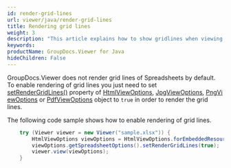```yaml
---
id: render-grid-lines
url: viewer/java/render-grid-lines
title: Rendering grid lines
weight: 3
description: "This article explains how to show gridlines when viewing Spreadsheets with GroupDocs.Viewer within your Java applications."
keywords: 
productName: GroupDocs.Viewer for Java
hideChildren: False
---
```

GroupDocs.Viewer does not render grid lines of Spreadsheets by default. To enable rendering of grid lines you just need to set [setRenderGridLines()](https://reference.groupdocs.com/viewer/java/com.groupdocs.viewer.options/SpreadsheetOptions#setRenderGridLines(boolean)) property of [HtmlViewOptions](https://reference.groupdocs.com/viewer/java/com.groupdocs.viewer.options/HtmlViewOptions), [JpgViewOptions](https://reference.groupdocs.com/viewer/java/com.groupdocs.viewer.options/JpgViewOptions), [PngViewOptions](https://reference.groupdocs.com/viewer/java/com.groupdocs.viewer.options/PngViewOptions) or [PdfViewOptions](https://reference.groupdocs.com/viewer/java/com.groupdocs.viewer.options/PdfViewOptions) object to `true` in order to render the grid lines. 

The following code sample shows how to enable rendering of grid lines.

```java
    try (Viewer viewer = new Viewer("sample.xlsx")) {
        HtmlViewOptions viewOptions = HtmlViewOptions.forEmbeddedResources();
        viewOptions.getSpreadsheetOptions().setRenderGridLines(true);
        viewer.view(viewOptions);
    }
```

